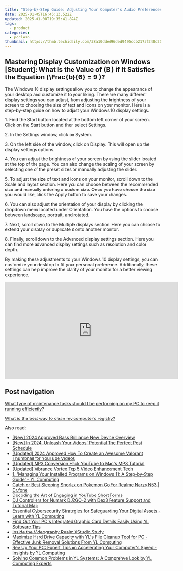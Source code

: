 ```yaml
---
title: "Step-by-Step Guide: Adjusting Your Computer's Audio Preferences on Windows - Expert Tips From YL Computing"
date: 2025-01-05T16:45:13.522Z
updated: 2025-01-08T19:35:41.874Z
tags:
  - product
categories:
  - pcclean
thumbnail: https://thmb.techidaily.com/38a10dded96ded9495ccb2173f240c20a69acb6b4b947c6dc175d30ce0f723b9.jpg
---
```


## Mastering Display Customization on Windows [Student]: What Is the Value of \(B \) if It Satisfies the Equation \(\Frac{b}{6} = 9 \)?

The Windows 10 display settings allow you to change the appearance of your desktop and customize it to your liking. There are many different display settings you can adjust, from adjusting the brightness of your screen to choosing the size of text and icons on your monitor. Here is a step-by-step guide on how to adjust your Windows 10 display settings. 

1\. Find the Start button located at the bottom left corner of your screen. Click on the Start button and then select Settings.

2\. In the Settings window, click on System.

3\. On the left side of the window, click on Display. This will open up the display settings options. 

4\. You can adjust the brightness of your screen by using the slider located at the top of the page. You can also change the scaling of your screen by selecting one of the preset sizes or manually adjusting the slider.

5\. To adjust the size of text and icons on your monitor, scroll down to the Scale and layout section. Here you can choose between the recommended size and manually entering a custom size. Once you have chosen the size you would like, click the Apply button to save your changes.

6\. You can also adjust the orientation of your display by clicking the dropdown menu located under Orientation. You have the options to choose between landscape, portrait, and rotated.

7\. Next, scroll down to the Multiple displays section. Here you can choose to extend your display or duplicate it onto another monitor.

8\. Finally, scroll down to the Advanced display settings section. Here you can find more advanced display settings such as resolution and color depth. 

By making these adjustments to your Windows 10 display settings, you can customize your desktop to fit your personal preference. Additionally, these settings can help improve the clarity of your monitor for a better viewing experience.

<!-- affiliate ads begin -->
<iframe width="560" height="315" src="https://www.youtube.com/embed/S0b9szh8vEk?si=NlGzpJ6MN_SJNk5A" title="YouTube video player" frameborder="0" allow="accelerometer; autoplay; clipboard-write; encrypted-media; gyroscope; picture-in-picture; web-share" referrerpolicy="strict-origin-when-cross-origin" allowfullscreen></iframe>
<!-- affiliate ads end -->

## Post navigation

[What type of maintenance tasks should I be performing on my PC to keep it running efficiently?](https://tools.techidaily.com/pcclean/products/)

[What is the best way to clean my computer’s registry?](https://tools.techidaily.com/pcclean/products/)

<ins class="adsbygoogle"
     style="display:block"
     data-ad-format="autorelaxed"
     data-ad-client="ca-pub-7571918770474297"
     data-ad-slot="1223367746"></ins>

<ins class="adsbygoogle"
     style="display:block"
     data-ad-client="ca-pub-7571918770474297"
     data-ad-slot="8358498916"
     data-ad-format="auto"
     data-full-width-responsive="true"></ins>

<span class="atpl-alsoreadstyle">Also read:</span>
<div><ul>
<li><a href="https://screen-recording.techidaily.com/new-2024-approved-bass-brilliance-new-device-overview/"><u>[New] 2024 Approved Bass Brilliance New Device Overview</u></a></li>
<li><a href="https://youtube-tips.techidaily.com/n-2024-unleash-your-videos-potential-the-perfect-post-schedule/"><u>[New] In 2024, Unleash Your Videos' Potential The Perfect Post Schedule</u></a></li>
<li><a href="https://youtube-lab.techidaily.com/ed-2024-approved-how-to-create-an-awesome-valorant-thumbnail-for-youtube-videos/"><u>[Updated] 2024 Approved How To Create an Awesome Valorant Thumbnail for YouTube Videos</u></a></li>
<li><a href="https://youtube-webster.techidaily.com/ed-mp3-conversion-hack-youtube-to-macs-mp3-tutorial/"><u>[Updated] MP3 Conversion Hack YouTube to Mac's MP3 Tutorial</u></a></li>
<li><a href="https://fox-glue.techidaily.com/updated-vibrance-vortex-top-5-video-enhancement-tech/"><u>[Updated] Vibrance Vortex Top 5 Video Enhancement Tech</u></a></li>
<li><a href="https://win-exclusive.techidaily.com/1-managing-your-installed-programs-on-windows-11-a-step-by-step-guide-yl-computing/"><u>1. 'Managing Your Installed Programs on Windows 11: A Step-by-Step Guide' - YL Computing</u></a></li>
<li><a href="https://pokemon-go-android.techidaily.com/catch-or-beat-sleeping-snorlax-on-pokemon-go-for-realme-narzo-n53-drfone-by-drfone-virtual-android/"><u>Catch or Beat Sleeping Snorlax on Pokemon Go For Realme Narzo N53 | Dr.fone</u></a></li>
<li><a href="https://youtube-clips.techidaily.com/decoding-the-art-of-engaging-in-youtube-short-forms/"><u>Decoding the Art of Engaging in YouTube Short Forms</u></a></li>
<li><a href="https://win-exclusive.techidaily.com/dj-controllers-for-numark-dj2go-2-with-dex3-feature-support-and-tutorial-map/"><u>DJ Controllers for Numark DJ2GO-2 with Dex3 Feature Support and Tutorial Map</u></a></li>
<li><a href="https://win-exclusive.techidaily.com/essential-cybersecurity-strategies-for-safeguarding-your-digital-assets-learn-with-yl-computing/"><u>Essential Cybersecurity Strategies for Safeguarding Your Digital Assets - Learn with YL Computing</u></a></li>
<li><a href="https://win-exclusive.techidaily.com/find-out-your-pcs-integrated-graphic-card-details-easily-using-yl-software-tips/"><u>Find Out Your PC's Integrated Graphic Card Details Easily Using YL Software Tips</u></a></li>
<li><a href="https://extra-information.techidaily.com/inside-the-videography-realm-xstudio-study/"><u>Inside the Videography Realm XStudio Study</u></a></li>
<li><a href="https://win-exclusive.techidaily.com/maximize-hard-drive-capacity-with-yls-file-cleanup-tool-for-pc-effective-junk-removal-solutions-from-yl-computing/"><u>Maximize Hard Drive Capacity with YL's File Cleanup Tool for PC - Effective Junk Removal Solutions From YL Computing</u></a></li>
<li><a href="https://win-exclusive.techidaily.com/rev-up-your-pc-expert-tips-on-accelerating-your-computers-speed-insights-by-yl-computing/"><u>Rev Up Your PC: Expert Tips on Accelerating Your Computer's Speed - Insights by YL Computing</u></a></li>
<li><a href="https://win-exclusive.techidaily.com/solving-common-problems-in-yl-systems-a-comprehve-look-by-yl-computing-experts/"><u>Solving Common Problems in YL Systems: A Comprehve Look by YL Computing Experts</u></a></li>
</ul></div>


